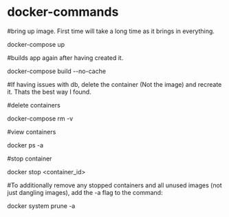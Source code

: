 # docker-commands

#bring up image. First time will take a long time as it brings in everything.

docker-compose up

#builds app again after having created it.

docker-compose build --no-cache

#If having issues with db, delete the container (Not the image) and recreate it. Thats the best way I found.

#delete containers

docker-compose rm -v

#view containers

docker ps -a

#stop container

docker stop <container_id>

#To additionally remove any stopped containers and all unused images (not just dangling images), add the -a flag to the command:

docker system prune -a
